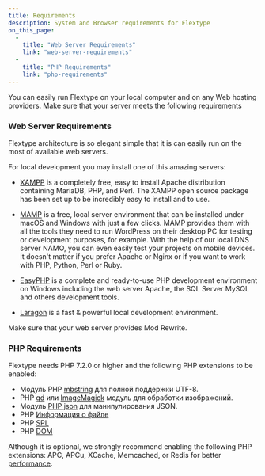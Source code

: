 ```yaml
---
title: Requirements
description: System and Browser requirements for Flextype
on_this_page:
  - 
    title: "Web Server Requirements"
    link: "web-server-requirements"
  - 
    title: "PHP Requirements"
    link: "php-requirements"
---
```


You can easily run Flextype on your local computer and on any Web hosting providers. Make sure that your server meets the following requirements


### <a name="web-server-requirements"></a> Web Server Requirements

Flextype architecture is so elegant simple that it is can easily run on the most of available web servers.

For local development you may install one of this amazing servers:

* [XAMPP](https://www.apachefriends.org/index.html) is a completely free, easy to install Apache distribution containing MariaDB, PHP, and Perl. The XAMPP open source package has been set up to be incredibly easy to install and to use.

* [MAMP](https://www.mamp.info/en/mamp/mac/) is a free, local server environment that can be installed under macOS and Windows with just a few clicks. MAMP provides them with all the tools they need to run WordPress on their desktop PC for testing or development purposes, for example. With the help of our local DNS server NAMO, you can even easily test your projects on mobile devices. It doesn't matter if you prefer Apache or Nginx or if you want to work with PHP, Python, Perl or Ruby.

* [EasyPHP](https://www.easyphp.org) is a complete and ready-to-use PHP development environment on Windows including the web server Apache, the SQL Server MySQL and others development tools.

* [Laragon](https://laragon.org) is a fast & powerful local development environment.

Make sure that your web server provides Mod Rewrite.

### <a name="php-requirements"></a> PHP Requirements

Flextype needs PHP 7.2.0 or higher and the following PHP extensions to be enabled:

- Модуль PHP [mbstring](http://php.net/manual/en/book.mbstring.php) для полной поддержки UTF-8.
- PHP [gd](http://php.net/manual/en/book.image.php) или [ImageMagick](http://php.net/manual/en/book.imagick.php) модуль для обработки изображений.
- Модуль [PHP json](https://php.net/manual/en/book.json.php) для манипулирования JSON.
- PHP [Информация о файле](https://www.php.net/manual/en/book.fileinfo.php)
- PHP [SPL](https://www.php.net/manual/en/book.spl.php)
- PHP [DOM](https://www.php.net/manual/ru/class.domdocument.php)

Although it is optional, we strongly recommend enabling the following PHP extensions: APC, APCu, XCache, Memcached, or Redis for better [performance]([site_url]/en/advanced/performance-and-caching).
